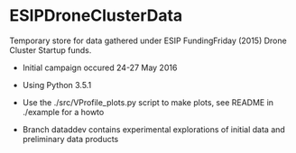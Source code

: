 # ESIPDroneClusterData
Temporary store for data gathered under ESIP FundingFriday (2015) Drone Cluster Startup funds.  

 - Initial campaign occured 24-27 May 2016

 - Using Python 3.5.1
 - Use the ./src/VProfile_plots.py script to make plots, see README in ./example for a howto

 - Branch dataddev contains experimental explorations of initial data and preliminary data products
